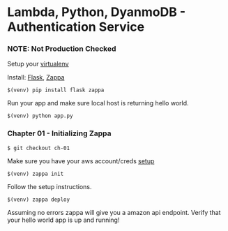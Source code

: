 # Lambda, Python, DyanmoDB - Authentication Service
### NOTE: Not Production Checked

Setup your [virtualenv](https://virtualenv.pypa.io/en/stable/)

Install: [Flask](http://flask.pocoo.org/), [Zappa](https://github.com/Miserlou/Zappa)

``` $(venv) pip install flask zappa ```

Run your app and make sure local host is returning hello world.

``` $(venv) python app.py ```


### Chapter 01 - Initializing Zappa
``` $ git checkout ch-01 ```

Make sure you have your aws account/creds [setup](http://docs.aws.amazon.com/general/latest/gr/aws-security-credentials.html)

```$(venv) zappa init ```

Follow the setup instructions.

```$(venv) zappa deploy```

Assuming no errors zappa will give you a amazon api endpoint.
Verify that your hello world app is up and running!
